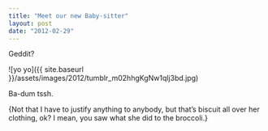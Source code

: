```yaml
---
title: "Meet our new Baby-sitter"
layout: post
date: "2012-02-29"
---
```


Geddit?

![yo yo]({{ site.baseurl }}/assets/images/2012/tumblr_m02hhgKgNw1qlj3bd.jpg)

Ba-dum tssh.

{Not that I have to justify anything to anybody, but that’s biscuit all over her clothing, ok? I mean, you saw what she did to the broccoli.}
